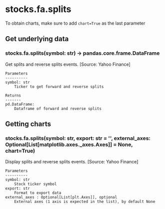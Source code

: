 # stocks.fa.splits

To obtain charts, make sure to add `chart=True` as the last parameter

## Get underlying data 
### stocks.fa.splits(symbol: str) -> pandas.core.frame.DataFrame

Get splits and reverse splits events. [Source: Yahoo Finance]

    Parameters
    ----------
    symbol: str
        Ticker to get forward and reverse splits

    Returns
    -------
    pd.DataFrame:
        Dataframe of forward and reverse splits

## Getting charts 
### stocks.fa.splits(symbol: str, export: str = '', external_axes: Optional[List[matplotlib.axes._axes.Axes]] = None, chart=True)

Display splits and reverse splits events. [Source: Yahoo Finance]

    Parameters
    ----------
    symbol: str
        Stock ticker symbol
    export: str
        Format to export data
    external_axes : Optional[List[plt.Axes]], optional
        External axes (1 axis is expected in the list), by default None
